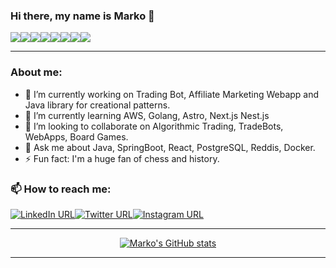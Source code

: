 ### Hi there, my name is Marko 👋

<div align="left" dir="auto">
<img src="https://img.shields.io/badge/Spring-6DB33F?style=for-the-badge&logo=spring&logoColor=white"><img src="https://img.shields.io/badge/Scala-DC322F?style=for-the-badge&logo=scala&logoColor=white"><img src="https://img.shields.io/badge/Linux-FCC624?style=for-the-badge&logo=linux&logoColor=black"><img src="https://img.shields.io/badge/Junit5-25A162?style=for-the-badge&logo=junit5&logoColor=white"><img src="https://img.shields.io/badge/redis-%23DD0031.svg?&style=for-the-badge&logo=redis&logoColor=white"><img src="https://img.shields.io/badge/rabbitmq-%23FF6600.svg?&style=for-the-badge&logo=rabbitmq&logoColor=white"><img src="https://img.shields.io/badge/PostgreSQL-316192?style=for-the-badge&logo=postgresql&logoColor=white"><img src="https://img.shields.io/badge/MongoDB-4EA94B?style=for-the-badge&logo=mongodb&logoColor=white">
</div>

<hr>

### About me:

* 🔭 I’m currently working on Trading Bot, Affiliate Marketing Webapp and Java library for creational patterns.
* 🌱 I’m currently learning AWS, Golang, Astro, Next.js Nest.js
* 👯 I’m looking to collaborate on Algorithmic Trading, TradeBots, WebApps, Board Games.
* 💬 Ask me about Java, SpringBoot, React, PostgreSQL, Reddis, Docker.
* ⚡ Fun fact: I'm a huge fan of chess and history.

### 📫 How to reach me: 

<div align="left" style="display: flex;">
<a href="https://www.linkedin.com/in/marko-vu%C4%8Dkovi%C4%87-6513a3139/" rel="nofollow"><img src="https://img.shields.io/badge/LinkedIn-0077B5?style=for-the-badge&logo=linkedin&logoColor=white" alt="LinkedIn URL"></a><a href="https://twitter.com/wizardOfTmrw" rel="nofollow"><img src="https://img.shields.io/badge/Twitter-1DA1F2?style=for-the-badge&logo=twitter&logoColor=white" alt="Twitter URL"></a><a href="https://www.instagram.com/wizard_of_tomorrow/" rel="nofollow"><img src="https://img.shields.io/badge/Instagram-E4405F?style=for-the-badge&logo=instagram&logoColor=white" alt="Instagram URL"></a>
</div>

<hr>

<div align="center">
  
[![Marko's GitHub stats](https://github-readme-stats.vercel.app/api?username=marvuchko&theme=gruvbox)](https://github.com/anuraghazra/github-readme-stats)
  
<div>
  
<hr>
